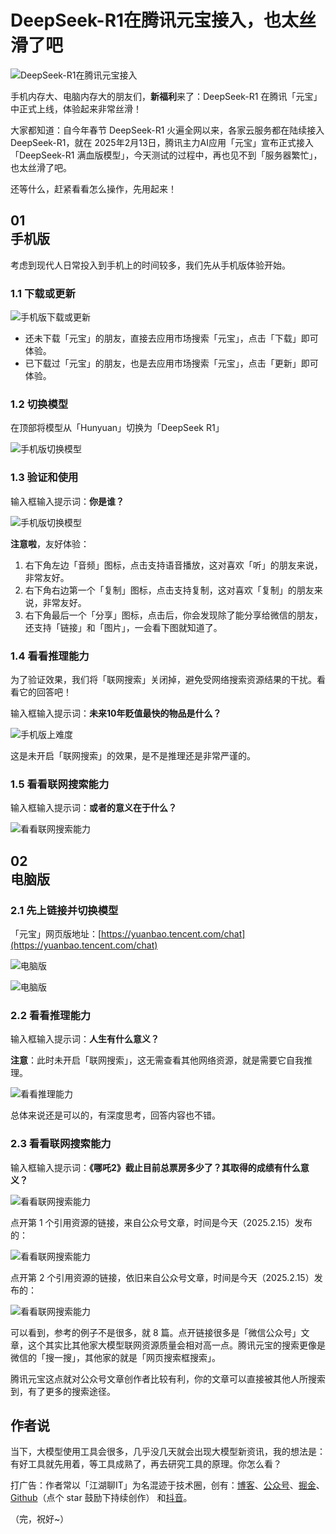 # DeepSeek-R1在腾讯元宝接入，也太丝滑了吧

![DeepSeek-R1在腾讯元宝接入](./images/yuanbao-deepseek-r1-00.png)

手机内存大、电脑内存大的朋友们，**新福利**来了：DeepSeek-R1 在腾讯「元宝」中正式上线，体验起来非常丝滑！

大家都知道：自今年春节 DeepSeek-R1 火遍全网以来，各家云服务都在陆续接入 DeepSeek-R1，就在 2025年2月13日，腾讯主力AI应用「元宝」宣布正式接入 「DeepSeek-R1 满血版模型」，今天测试的过程中，再也见不到「服务器繁忙」，也太丝滑了吧。

还等什么，赶紧看看怎么操作，先用起来！

## 01 <br/> 手机版

考虑到现代人日常投入到手机上的时间较多，我们先从手机版体验开始。

### 1.1 下载或更新

![手机版下载或更新](./images/yuanbao-deepseek-r1-01.PNG)

- 还未下载「元宝」的朋友，直接去应用市场搜索「元宝」，点击「下载」即可体验。
- 已下载过「元宝」的朋友，也是去应用市场搜索「元宝」，点击「更新」即可体验。

### 1.2 切换模型

在顶部将模型从「Hunyuan」切换为「DeepSeek R1」

![手机版切换模型](./images/yuanbao-deepseek-r1-02.PNG)

### 1.3 验证和使用

输入框输入提示词：**你是谁？**

![手机版切换模型](./images/yuanbao-deepseek-r1-03.jpg)

**注意啦**，友好体验：

1. 右下角左边「音频」图标，点击支持语音播放，这对喜欢「听」的朋友来说，非常友好。
2. 右下角右边第一个「复制」图标，点击支持复制，这对喜欢「复制」的朋友来说，非常友好。
3. 右下角最后一个「分享」图标，点击后，你会发现除了能分享给微信的朋友，还支持「链接」和「图片」，一会看下图就知道了。

### 1.4 看看推理能力

为了验证效果，我们将「联网搜索」关闭掉，避免受网络搜索资源结果的干扰。看看它的回答吧！

输入框输入提示词：**未来10年贬值最快的物品是什么？**

![手机版上难度](./images/yuanbao-deepseek-r1-04.jpg)

这是未开启「联网搜索」的效果，是不是推理还是非常严谨的。

### 1.5 看看联网搜索能力

输入框输入提示词：**或者的意义在于什么？**

![看看联网搜索能力](./images/yuanbao-deepseek-r1-04-1.jpg)

## 02 <br/> 电脑版

### 2.1 先上链接并切换模型

「元宝」网页版地址：[https://yuanbao.tencent.com/chat](https://yuanbao.tencent.com/chat)

![电脑版](./images/yuanbao-deepseek-r1-05.png)

![电脑版](./images/yuanbao-deepseek-r1-06.png)

### 2.2 看看推理能力

输入框输入提示词：**人生有什么意义？**

**注意**：此时未开启「联网搜索」，这无需查看其他网络资源，就是需要它自我推理。

![看看推理能力](./images/yuanbao-deepseek-r1-07.png)

总体来说还是可以的，有深度思考，回答内容也不错。

### 2.3 看看联网搜索能力

输入框输入提示词：**《哪吒2》截止目前总票房多少了？其取得的成绩有什么意义？**

![看看联网搜索能力](./images/yuanbao-deepseek-r1-08.png)

点开第 1 个引用资源的链接，来自公众号文章，时间是今天（2025.2.15）发布的：

![看看联网搜索能力](./images/yuanbao-deepseek-r1-09.png)

点开第 2 个引用资源的链接，依旧来自公众号文章，时间是今天（2025.2.15）发布的：

![看看联网搜索能力](./images/yuanbao-deepseek-r1-10.png)

可以看到，参考的例子不是很多，就 8 篇。点开链接很多是「微信公众号」文章，这个其实比其他家大模型联网资源质量会相对高一点。腾讯元宝的搜索更像是微信的「搜一搜」，其他家的就是「网页搜索框搜索」。

腾讯元宝这点就对公众号文章创作者比较有利，你的文章可以直接被其他人所搜索到，有了更多的搜索途径。

## 作者说

当下，大模型使用工具会很多，几乎没几天就会出现大模型新资讯，我的想法是：有好工具就先用着，等工具成熟了，再去研究工具的原理。你怎么看？

打广告：作者常以「江湖聊IT」为名混迹于技术圈，创有：[博客](https://www.fullstack.ren/)、[公众号](https://mp.weixin.qq.com/s/SCcPX66geeCfg1Eu-JGmcg)、[掘金](https://juejin.cn/user/1046390799881463)、[Github](https://github.com/fullstackren/)（点个 star 鼓励下持续创作） 和[抖音](https://www.douyin.com/user/MS4wLjABAAAAra__2Du0aaHbtq2dve76uHX5MV-HaAeDiBf7wVvhHZc)。

（完，祝好~）
